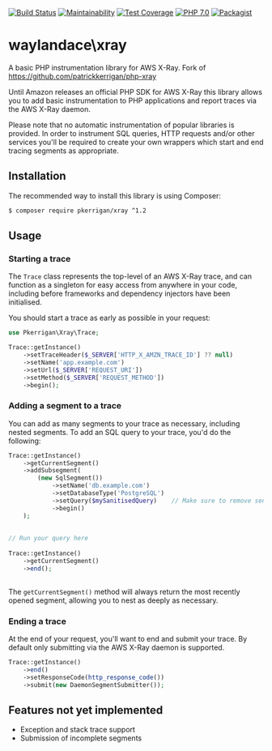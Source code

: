 [![Build Status](https://img.shields.io/travis/waylandace/php-xray.svg?style=flat-square)](https://travis-ci.org/waylandace/php-xray) [![Maintainability](https://api.codeclimate.com/v1/badges/548ad6b7c25bef8004cd/maintainability)](https://codeclimate.com/github/patrickkerrigan/php-xray/maintainability) [![Test Coverage](https://api.codeclimate.com/v1/badges/548ad6b7c25bef8004cd/test_coverage)](https://codeclimate.com/github/patrickkerrigan/php-xray/test_coverage) [![PHP 7.0](https://img.shields.io/badge/php-7.0-blue.svg?style=flat-square)](http://php.net/)  [![Packagist](https://img.shields.io/packagist/v/pkerrigan/xray.svg?style=flat-square)](https://packagist.org/packages/pkerrigan/xray)


# waylandace\xray
A basic PHP instrumentation library for AWS X-Ray. Fork of https://github.com/patrickkerrigan/php-xray

Until Amazon releases an official PHP SDK for AWS X-Ray this library allows you to add basic instrumentation to PHP applications and report traces via the AWS X-Ray daemon.

Please note that no automatic instrumentation of popular libraries is provided. In order to instrument SQL queries, HTTP requests and/or other services you'll be required to create your own wrappers which start and end tracing segments as appropriate.

## Installation

The recommended way to install this library is using Composer:

```bash
$ composer require pkerrigan/xray ^1.2
```

## Usage

### Starting a trace

The ```Trace``` class represents the top-level of an AWS X-Ray trace, and can function as a singleton for easy access from anywhere in your code, including before frameworks and dependency injectors have been initialised.

You should start a trace as early as possible in your request:

```php
use Pkerrigan\Xray\Trace;

Trace::getInstance()
    ->setTraceHeader($_SERVER['HTTP_X_AMZN_TRACE_ID'] ?? null)
    ->setName('app.example.com')
    ->setUrl($_SERVER['REQUEST_URI'])
    ->setMethod($_SERVER['REQUEST_METHOD'])
    ->begin(); 
```

### Adding a segment to a trace

You can add as many segments to your trace as necessary, including nested segments. To add an SQL query to your trace, you'd do the following:

```php
Trace::getInstance()
    ->getCurrentSegment()
    ->addSubsegment(
        (new SqlSegment())
            ->setName('db.example.com')
            ->setDatabaseType('PostgreSQL')
            ->setQuery($mySanitisedQuery)    // Make sure to remove sensitive data before passing in a query
            ->begin()    
    );
    
    
// Run your query here
    
Trace::getInstance()
    ->getCurrentSegment()
    ->end();
    
```

The ```getCurrentSegment()``` method will always return the most recently opened segment, allowing you to nest as deeply as necessary.

### Ending a trace

At the end of your request, you'll want to end and submit your trace. By default only submitting via the AWS X-Ray daemon is supported.

```php
Trace::getInstance()
    ->end()
    ->setResponseCode(http_response_code())
    ->submit(new DaemonSegmentSubmitter());
```

## Features not yet implemented

* Exception and stack trace support
* Submission of incomplete segments
